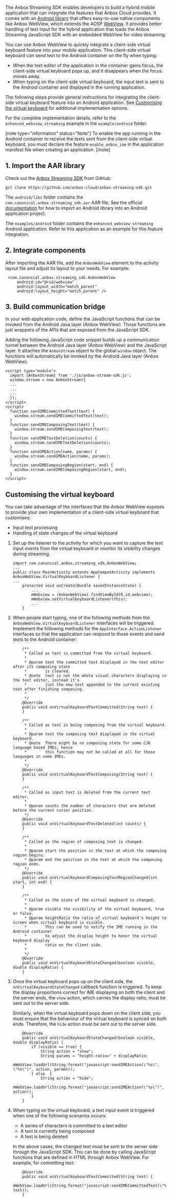 The Anbox Streaming SDK enables developers to build a hybrid mobile application that can integrate the features that Anbox Cloud provides. It comes with an [Android library](https://developer.android.com/studio/projects/android-library) that offers easy-to-use native components like Anbox WebView, which extends the AOSP [WebView](https://developer.android.com/reference/android/webkit/WebView). It provides better handling of text input for the hybrid application that loads the Anbox Streaming JavaScript SDK with an embedded WebView for video streaming.

You can use Anbox WebView to quickly integrate a client-side virtual keyboard feature into your mobile application. This client-side virtual keyboard can send text to the Android container on the fly when typing:

* When the text editor of the application in the container gains focus, the client-side virtual keyboard pops up, and it disappears when the focus moves away.
* When typing on the client-side virtual keyboard, the input text is sent to the Android container and displayed in the running application.

The following steps provide general instructions for integrating the client-side virtual keyboard feature into an Android application. See [Customising the virtual keyboard](#customising) for additional implementation options.

For the complete implementation details, refer to the `enhanced_webview_streaming` example in the `example/android` folder.

[note type="information" status="Note"]
To enable the app running in the Android container to receive the texts sent from the client-side virtual keyboard, you must declare the feature `enable_anbox_ime` in the application manifest file when creating an application.
[/note]

## 1. Import the AAR library

Check out the [Anbox Streaming SDK](https://github.com/anbox-cloud/anbox-streaming-sdk) from GitHub:

    git clone https://github.com/anbox-cloud/anbox-streaming-sdk.git

The `android/libs` folder contains the `com.canonical.anbox.streaming_sdk.aar` AAR file. See the official [documentation](https://developer.android.com/studio/projects/android-library) for how to import an Android library into an Android application project.

The `examples/android` folder contains the `enhanced_webview_streaming` Android application. Refer to this application as an example for this feature integration.

## 2. Integrate components

After importing the AAR file, add the `AnboxWebView` element to the activity layout file and adjust its layout to your needs. For example:

   ```
    <com.canonical.anbox.streaming_sdk.AnboxWebView
        android:id="@+id/webview"
        android:layout_width="match_parent"
        android:layout_height="match_parent" />
   ```

## 3. Build communication bridge

In your web application code, define the JavaScript functions that can be invoked from the Android Java layer (Anbox WebView). Those functions are just wrappers of the APIs that are exposed from the JavaScript SDK.

Adding the following JavaScript code snippet builds up a communication tunnel between the Android Java layer (Anbox WebView) and the JavaScript layer. It attaches the `AnboxStream` object to the global `window` object. The functions will automatically be invoked by the Android Java layer (Anbox WebView).

   ```
   <script type="module">
     import {AnboxStream} from './js/anbox-stream-sdk.js';
     window.stream = new AnboxStream({
     ...
     ...
     ...
     });
   </script>
   <script>
     function sendIMECommittedText(text) {
       window.stream.sendIMECommittedText(text);
     }
     function sendIMEComposingText(text) {
       window.stream.sendIMEComposingText(text);
     }
     function sendIMETextDeletion(counts) {
       window.stream.sendIMETextDeletion(counts);
     }
     function sendIMEAction(name, params) {
       window.stream.sendIMEAction(name, params);
     }
     function sendIMEComposingRegion(start, end) {
       window.stream.sendIMEComposingRegion(start, end);
     }
   </script>
   ```

<a name="customising"></a>
## Customising the virtual keyboard

You can take advantage of the interfaces that the Anbox WebView exposes to provide your own implementation of a client-side virtual keyboard that customises:

* Input text processing
* Handling of state changes of the virtual keyboard

1. Set up the listener to the activity for which you want to capture the text input events from the virtual keyboard or monitor its visibility changes during streaming.
   ```
   import com.canonical.anbox.streaming_sdk.AnboxWebView;
   ...
   public class MainActivity extends AppCompatActivity implements AnboxWebView.VirtualKeyboardListener {
   ...
       protected void onCreate(Bundle savedInstanceState) {
           ...
           mWebview = (AnboxWebView) findViewById(R.id.webview);
           mWebview.setVirtualKeyboardListener(this);
           ...
       }
   ```

2. When people start typing, one of the following methods from the `AnboxWebView.VirtualKeyboardListener` interfaces will be triggered. Implement the following methods for the `AppInterface.ActionListener` interfaces so that the application can respond to those events and send texts to the Android container:

   ```
       /**
        * Called as text is committed from the virtual keyboard.
        *
        * @param text the committed text displayed in the text editor after its composing state
        *        is cleared.
        * @note  text is not the whole visual characters displaying in the text editor, instead it's
        *        just the new text appended to the current existing text after finishing composing.
        *
        */
       @Override
       public void onVirtualKeyboardTextCommitted(String text) {
       }
   ```

   ```
       /**
        * Called as text is being composing from the virtual keyboard.
        *
        * @param text the composing text displayed in the virtual keyboard.
        * @note  There might be no composing state for some CJK language based IMEs, hence
        *        this function may not be called at all for those languages in some IMEs.
        *
        */
       @Override
       public void onVirtualKeyboardTextComposing(String text) {
       }
   ```

   ```
       /**
        * Called as input text is deleted from the current text editor.
        *
        * @param counts the number of characters that are deleted before the current cursor position.
        */
       @Override
       public void onVirtualKeyboardTextDeleted(int counts) {
       }
   ```

   ```
       /**
        * Called as the region of composing text is changed.
        *
        * @param start the position in the text at which the composing region begins.
        * @param end the position in the text at which the composing region ends.
        */
       @Override
       public void onVirtualKeyboardComposingTextRegionChanged(int start, int end) {
       }
   ```

   ```
       /**
        * Called as the state of the virtual keyboard is changed.
        *
        * @param visible the visibility of the virtual keyboard, true or false.
        * @param heightRatio the ratio of virtual keyboard's height to screen when virtual keyboard is visible.
        *        This can be used to notify the IME running in the Android container
        *        to adjust the display height to honor the virtual keyboard display
        *        ratio on the client side.
        *
        */
       @Override
       public void onVirtualKeyboardStateChanged(boolean visible, double displayRatio) {
       }
   ```

3. Once the virtual keyboard pops up on the client side, the `onVirtualKeyboardStateChanged` callback function is triggered. To keep the display proportions correct for IME displaying on both the client and the server ends, the `show` action, which carries the display ratio, must be sent out to the server side.

   Similarly, when the virtual keyboard pops down on the client side, you must ensure that the behaviour of the virtual keyboard is synced on both ends. Therefore, the `hide` action must be sent out to the server side.


   ```
       @Override
       public void onVirtualKeyboardStateChanged(boolean visible, double displayRatio) {
           if (visible == true) {
               String action = "show";
               String params = "height-ratio=" + displayRatio;
               mWebView.loadUrl(String.format("javascript:sendIMEAction(\"%s\", \"%s\")", action, params));
           } else  {
               String action = "hide";
               mWebView.loadUrl(String.format("javascript:sendIMEAction(\"%s\")", action));
           }
       }
   ```

4. When typing on the virtual keyboard, a text input event is triggered when one of the following scenarios occurs:
   - A series of characters is committed to a text editor
   - A text is currently being composed
   - A text is being deleted

    In the above cases, the changed text must be sent to the server side through the JavaScript SDK. This can be done by calling JavaScript functions that are defined in HTML through Anbox WebView. For example, for committing text:

   ```
       @Override
       public void onVirtualKeyboardTextCommitted(String text) {
           mWebView.loadUrl(String.format("javascript:sendIMECommittedText(\"%s\")", text));
       }
   ```
